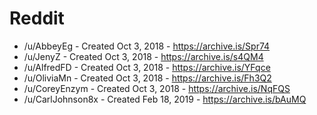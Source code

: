 # Reddit

- /u/AbbeyEg - Created Oct 3, 2018 - https://archive.is/Spr74
- /u/JenyZ - Created Oct 3, 2018 - https://archive.is/s4QM4
- /u/AlfredFD - Created Oct 3, 2018 - https://archive.is/YFqce
- /u/OliviaMn - Created Oct 3, 2018 - https://archive.is/Fh3Q2
- /u/CoreyEnzym - Created Oct 3, 2018 - https://archive.is/NqFQS
- /u/CarlJohnson8x - Created Feb 18, 2019 - https://archive.is/bAuMQ
